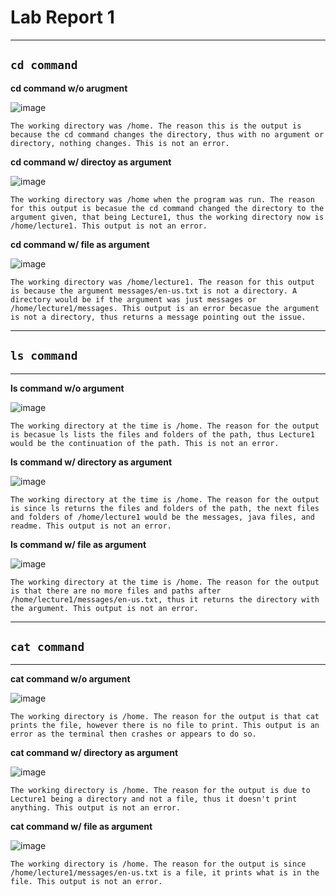 # Lab Report 1
---
## `cd command`
**cd command w/o arugment**

![image](https://github.com/dantemccflurry/-cse15l-lab-reports/assets/130246353/729b6bdf-f0ad-4538-a009-501a8ec49482)

`The working directory was /home. The reason this is the output is because the cd command changes the directory, thus with no argument or directory, nothing changes. This is not an error.`

**cd command w/ directoy as argument**

![image](https://github.com/dantemccflurry/-cse15l-lab-reports/assets/130246353/0d36cff9-b067-4a66-9757-72235b2a345a)

`The working directory was /home when the program was run. The reason for this output is becasue the cd command changed the directory to the argument given, that being Lecture1, thus the working directory now is /home/lecture1. This output is not an error.`

**cd command w/ file as argument**

![image](https://github.com/dantemccflurry/-cse15l-lab-reports/assets/130246353/567d2239-569f-4bb1-9bc0-86a7bce7f7ba)

`The working directory was /home/lecture1. The reason for this output is because the argument messages/en-us.txt is not a directory. A directory would be if the argument was just messages or /home/lecture1/messages. This output is an error becasue the argument is not a directory, thus returns a message pointing out the issue.`

---

## `ls command`

---
**ls command w/o argument**

![image](https://github.com/dantemccflurry/-cse15l-lab-reports/assets/130246353/ba5e48dc-b05d-4724-a5f1-3ee05e1e2e72)

`The working directory at the time is /home. The reason for the output is becasue ls lists the files and folders of the path, thus Lecture1 would be the continuation of the path. This is not an error.`

**ls command w/ directory as argument**

![image](https://github.com/dantemccflurry/-cse15l-lab-reports/assets/130246353/15ef9a1a-285f-4127-b49b-431c75ee2fc9)

`The working directory at the time is /home. The reason for the output is since ls returns the files and folders of the path, the next files and folders of /home/lecture1 would be the messages, java files, and readme. This output is not an error. `

**ls command w/ file as argument**

![image](https://github.com/dantemccflurry/-cse15l-lab-reports/assets/130246353/e6fcc6ce-7ac9-4c3b-a9a4-727922410473)

`The working directory at the time is /home. The reason for the output is that there are no more files and paths after /home/lecture1/messages/en-us.txt, thus it returns the directory with the argument. This output is not an error.`

---
## `cat command`

---
**cat command w/o argument**

![image](https://github.com/dantemccflurry/-cse15l-lab-reports/assets/130246353/fd0759b6-4301-49b5-8581-67a79ffb5970)

`The working directory is /home. The reason for the output is that cat prints the file, however there is no file to print. This output is an error as the terminal then crashes or appears to do so.`

**cat command w/ directory as argument**

![image](https://github.com/dantemccflurry/-cse15l-lab-reports/assets/130246353/955440a3-0005-4d9b-bb0a-78848647f037)

`The working directory is /home. The reason for the output is due to Lecture1 being a directory and not a file, thus it doesn't print anything. This output is not an error.`

**cat command w/ file as argument**

![image](https://github.com/dantemccflurry/-cse15l-lab-reports/assets/130246353/952e1bd7-dcc0-4cb5-a79b-43c63e48089f)

`The working directory is /home. The reason for the output is since /home/lecture1/messages/en-us.txt is a file, it prints what is in the file. This output is not an error.`










